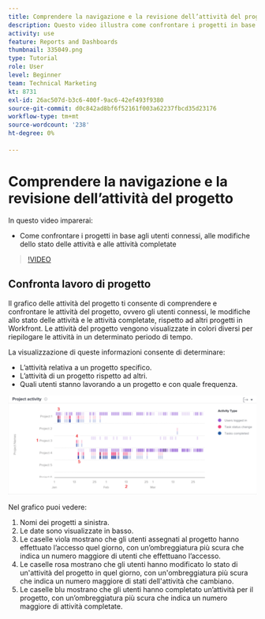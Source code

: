 ```yaml
---
title: Comprendere la navigazione e la revisione dell’attività del progetto
description: Questo video illustra come confrontare i progetti in base agli utenti connessi, alle modifiche allo stato delle attività e alle attività completate in [!DNL  Workfront].
activity: use
feature: Reports and Dashboards
thumbnail: 335049.png
type: Tutorial
role: User
level: Beginner
team: Technical Marketing
kt: 8731
exl-id: 26ac507d-b3c6-400f-9ac6-42ef493f9380
source-git-commit: d0c842ad8bf6f52161f003a62237fbcd35d23176
workflow-type: tm+mt
source-wordcount: '238'
ht-degree: 0%

---
```


# Comprendere la navigazione e la revisione dell’attività del progetto

In questo video imparerai:

* Come confrontare i progetti in base agli utenti connessi, alle modifiche dello stato delle attività e alle attività completate

>[!VIDEO](https://video.tv.adobe.com/v/335049/?quality=12)

## Confronta lavoro di progetto

Il grafico delle attività del progetto ti consente di comprendere e confrontare le attività del progetto, ovvero gli utenti connessi, le modifiche allo stato delle attività e le attività completate, rispetto ad altri progetti in Workfront. Le attività del progetto vengono visualizzate in colori diversi per riepilogare le attività in un determinato periodo di tempo.

La visualizzazione di queste informazioni consente di determinare:

* L’attività relativa a un progetto specifico.
* L’attività di un progetto rispetto ad altri.
* Quali utenti stanno lavorando a un progetto e con quale frequenza.

![Un’immagine che mostra l’attività del progetto con i numeri nelle aree descritte nei punti elenco seguenti](assets/section-2-5.png)

Nel grafico puoi vedere:

1. Nomi dei progetti a sinistra.
1. Le date sono visualizzate in basso.
1. Le caselle viola mostrano che gli utenti assegnati al progetto hanno effettuato l’accesso quel giorno, con un’ombreggiatura più scura che indica un numero maggiore di utenti che effettuano l’accesso.
1. Le caselle rosa mostrano che gli utenti hanno modificato lo stato di un&#39;attività del progetto in quel giorno, con un&#39;ombreggiatura più scura che indica un numero maggiore di stati dell&#39;attività che cambiano.
1. Le caselle blu mostrano che gli utenti hanno completato un’attività per il progetto, con un’ombreggiatura più scura che indica un numero maggiore di attività completate.
